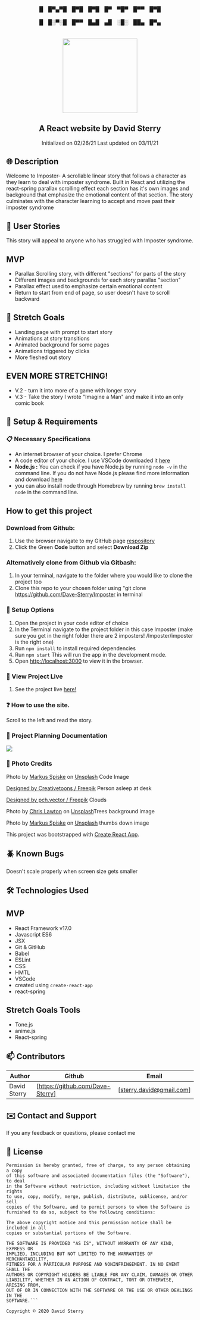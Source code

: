 
<h4 align="center"  margin-bottom="0">

█ █▀▄▀█ █▀█ █▀█ █▀ ▀█▀ █▀▀ █▀█
</h4>
<h4 align="center" style ="margin-top:0">
 █ █░▀░█ █▀▀ █▄█ ▄█ ░█░ ██▄ █▀▄
  </h4>

<br>
<div align="center">
<img src="https://github.com/Dave-Sterry.png" width="200px" height="auto">
</div>


<h2 align = 'center'>A React website by David Sterry </h2>
<p align = 'center'>
Initialized on 02/26/21
Last updated on 03/11/21
</p>

## 🌐 Description
Welcome to Imposter- A scrollable linear story that follows a character as they learn to deal with imposter syndrome. Built in React and utilizing the react-spring parallax scrolling effect each section has it's own images and background that emphasize the emotional content of that section. The story culminates with the character learning to accept and move past their imposter syndrome

## 📖 **User Stories**
This story will appeal to anyone who has struggled with Imposter syndrome. 

## **MVP**
* Parallax Scrolling story, with different "sections" for parts of the story
* Different images and backgrounds for each story parallax "section"
* Parallax effect used to emphasize certain emotional content
* Return to start from end of page, so user doesn't have to scroll backward

## 🙆 **Stretch Goals**
* Landing page with prompt to start story
* Animations at story transitions 
* Animated background for some pages
* Animations triggered by clicks
* More fleshed out story

## EVEN MORE STRETCHING!
* V.2 - turn it into more of a game with longer story
* V.3 - Take the story I wrote "Imagine a Man" and make it into an only comic book

## 🔧 Setup & Requirements
### 📋 Necessary Specifications
 * An internet browser of your choice. I prefer Chrome
 * A code editor of your choice. I use VSCode downloaded it [here](https://code.visualstudio.com/)
 *  **Node.js :** You can check if you have Node.js by running `node -v` in the command line. If you do not have Node.js please find more information and download [here](https://nodejs.org/en/)
 * you can also install node through Homebrew by running `brew install node` in the command line.


## **How to get this project** 

### Download from Github:
1. Use the browser navigate to my GitHub page [respository](https://github.com/Dave-Sterry/Imposter)
2. Click the Green **Code** button and select **Download Zip**

### Alternatively clone from Github via Gitbash:
1. In your terminal, navigate to the folder where you would like to clone the project too
2. Clone this repo to your chosen folder using "git clone https://github.com/Dave-Sterry/Imposter in terminal

### 🧰  Setup Options

1. Open the project in your code editor of choice 
2. In the Terminal navigate to the project folder in this case Imposter (make sure you get in the right folder there are 2 imposters! /Imposter/imposter is the right one)
3. Run ```npm install``` to install required dependencies 
4. Run ```npm start``` This will run the app in the development mode.
5. Open [http://localhost:3000](http://localhost:3000) to view it in the browser.

### 👀 View Project Live 
1. See the project live [here!](https://dave-sterry.github.io/Imposter/)

### ❓ How to use the site. 
Scroll to the left and read the story. 


### 📑 Project Planning Documentation 

<img src='./Imposter/readmeassets/Imposter-Planning.png'>

### 📸 Photo Credits
Photo by <a href="https://unsplash.com/@markusspiske?utm_source=unsplash&utm_medium=referral&utm_content=creditCopyText">Markus Spiske</a> on <a href="/collections/4651415/coding?utm_source=unsplash&utm_medium=referral&utm_content=creditCopyText">Unsplash</a> Code Image

 <a href="http://www.freepik.com">Designed by Creativetoons / Freepik</a> Person asleep at desk

<a href="http://www.freepik.com">Designed by pch.vector / Freepik</a> Clouds
  
Photo by <a href="https://unsplash.com/@chrislawton?utm_source=unsplash&utm_medium=referral&utm_content=creditCopyText">Chris Lawton</a> on <a href="/t/nature?utm_source=unsplash&utm_medium=referral&utm_content=creditCopyText">Unsplash</a>Trees background image


Photo by <a href="https://unsplash.com/@markusspiske?utm_source=unsplash&utm_medium=referral&utm_content=creditCopyText">Markus Spiske</a> on <a href="/s/photos/thumbs-down?utm_source=unsplash&utm_medium=referral&utm_content=creditCopyText">Unsplash</a> thumbs down image
  

This project was bootstrapped with [Create React App](https://github.com/facebook/create-react-app).

## 🪲 Known Bugs
Doesn't scale properly when screen size gets smaller


## 🛠️ Technologies Used

## MVP
* React Framework v17.0
* Javascript ES6
* JSX
* Git & GitHub
* Babel
* ESLint
* CSS
* HMTL
* VSCode
* created using ```create-react-app```
* react-spring 

## Stretch Goals Tools
* Tone.js
* anime.js
* React-spring


## 📫 Contributors
| Author | Github | Email |
|--------|--------|-------|
| David Sterry | [https://github.com/Dave-Sterry] | [sterry.david@gmail.com]  

## ✉️ Contact and Support
If you any feedback or questions, please contact me 
  
  
## 📘 License

```This project is licensed under **MIT 2.0**
Permission is hereby granted, free of charge, to any person obtaining a copy
of this software and associated documentation files (the "Software"), to deal
in the Software without restriction, including without limitation the rights
to use, copy, modify, merge, publish, distribute, sublicense, and/or sell
copies of the Software, and to permit persons to whom the Software is
furnished to do so, subject to the following conditions:

The above copyright notice and this permission notice shall be included in all
copies or substantial portions of the Software.

THE SOFTWARE IS PROVIDED "AS IS", WITHOUT WARRANTY OF ANY KIND, EXPRESS OR
IMPLIED, INCLUDING BUT NOT LIMITED TO THE WARRANTIES OF MERCHANTABILITY,
FITNESS FOR A PARTICULAR PURPOSE AND NONINFRINGEMENT. IN NO EVENT SHALL THE
AUTHORS OR COPYRIGHT HOLDERS BE LIABLE FOR ANY CLAIM, DAMAGES OR OTHER
LIABILITY, WHETHER IN AN ACTION OF CONTRACT, TORT OR OTHERWISE, ARISING FROM,
OUT OF OR IN CONNECTION WITH THE SOFTWARE OR THE USE OR OTHER DEALINGS IN THE
SOFTWARE.```

Copyright © 2020 David Sterry

